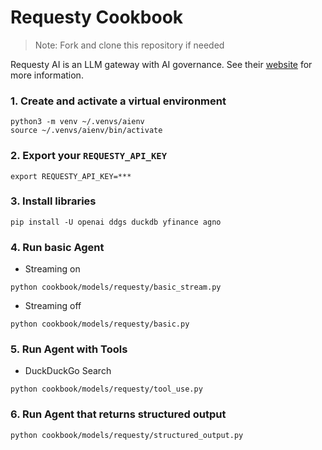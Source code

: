 # Requesty Cookbook

> Note: Fork and clone this repository if needed

Requesty AI is an LLM gateway with AI governance. See their [website](https://www.requesty.ai) for more information.

### 1. Create and activate a virtual environment

```shell
python3 -m venv ~/.venvs/aienv
source ~/.venvs/aienv/bin/activate
```

### 2. Export your `REQUESTY_API_KEY`

```shell
export REQUESTY_API_KEY=***
```

### 3. Install libraries

```shell
pip install -U openai ddgs duckdb yfinance agno
```

### 4. Run basic Agent

- Streaming on

```shell
python cookbook/models/requesty/basic_stream.py
```

- Streaming off

```shell
python cookbook/models/requesty/basic.py
```

### 5. Run Agent with Tools

- DuckDuckGo Search

```shell
python cookbook/models/requesty/tool_use.py
```

### 6. Run Agent that returns structured output

```shell
python cookbook/models/requesty/structured_output.py
```